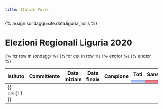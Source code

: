 ```yaml
---
title: Italian Polls
---
```


<script src="https://ajax.googleapis.com/ajax/libs/jquery/3.5.1/jquery.min.js"></script>
<link rel="stylesheet" type="text/css" href="https://cdn.datatables.net/1.10.21/css/jquery.dataTables.css">
<script type="text/javascript" charset="utf8" src="https://cdn.datatables.net/1.10.21/js/jquery.dataTables.js"></script>

{% assign sondaggi=site.data.liguria_polls %}

# Elezioni Regionali Liguria 2020

<table id="polls" class="display compact" data-page-length='10' data-order='[[ 3, "desc" ]]'>
    <thead>
    <tr>
    <th rowspan="2">Istituto</th>
    <th rowspan="2">Committente</th>
    <th rowspan="2">Data iniziale</th>
    <th rowspan="2">Data finale</th>
    <th rowspan="2">Campione</th>
    <th>Toti</th>
    <th>Sansa</th>
    <th>Salvatore</th>
    <th rowspan="2">Altri</th>
    <th rowspan="2">Indecisi</th>
    </tr>
    <tr>
    <th style="background:#afc9fd;"></th>
    <th style="background:#f47c8b;"></th>
    <th style="background:#fae3a5;"></th>
    </tr>
    </thead>
    <tbody>
    {% for row in sondaggi %}
        <tr>
        {% for cell in row %}
            <td class="dt-body-center">{{ cell[1] }}</td>
        {% endfor %}
        </tr>
    {% endfor %}
    </tbody>
</table>

<script type="text/javascript">
$(document).ready( function () {
    $('#polls').DataTable({
        "ordering": false,
        "searching": false,
        "lengthChange": false});
} );
</script>